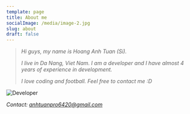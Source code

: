 ```yaml
---
template: page
title: About me
socialImage: /media/image-2.jpg
slug: about
draft: false
---
```



> *Hi guys, my name is Hoang Anh Tuan (Si).* 
>
> *I live in Da Nang, Viet Nam. I am a developer and I have almost 4 years of experience in development.*
>
> *I love coding and football. Feel free to contact me :D*

![Developer](/media/people-working-on-front-of-laptop-until-late-night-vector-10122595.jpg)

*Contact: anhtuanpro6420@gmail.com*